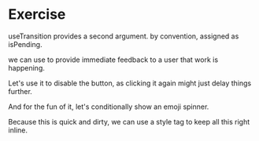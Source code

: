 # Exercise

useTransition provides a second argument.
by convention, assigned as isPending.

we can use to provide immediate feedback to a user that work is happening.

Let's use it to disable the button, as clicking it again might just delay things further.

And for the fun of it, let's conditionally show an emoji spinner.

Because this is quick and dirty, we can use a style tag to keep all this right inline.
